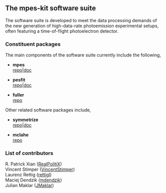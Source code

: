 ## The **mpes-kit** software suite

The software suite is developed to meet the data processing demands of the new generation of high-data-rate photoemission experimental setups, often featuring a time-of-flight photoelectron detector.

### Constituent packages

The main components of the software suite currently include the following,

- **mpes**<br/>
[repo](https://github.com/mpes-kit/mpes)|[doc](https://mpes-kit.github.io/mpes/html/index.html)

- **pesfit**<br/>
[repo](https://github.com/mpes-kit/pesfit)|[doc](https://mpes-kit.github.io/pesfit/html/index.html)

- **fuller**<br/>
[repo](https://github.com/mpes-kit/fuller)

Other related software packages include,

- **symmetrize**<br/>
[repo](https://github.com/RealPolitiX/symmetrize)|[doc](https://realpolitix.github.io/symmetrize/html/index.html)

- **mclahe**<br/>
[repo](https://github.com/VincentStimper/mclahe)

### List of contributors

R. Patrick Xian ([RealPolitiX](https://github.com/RealPolitiX))<br/>
Vincent Stimper ([VincentStimper](https://github.com/VincentStimper))<br/>
Laurenz Rettig ([rettigl](https://github.com/rettigl))<br/>
Maciej Dendzik ([mdendzik](https://github.com/mdendzik))<br/>
Julian Maklar ([JMaklar](https://github.com/jmaklar))
